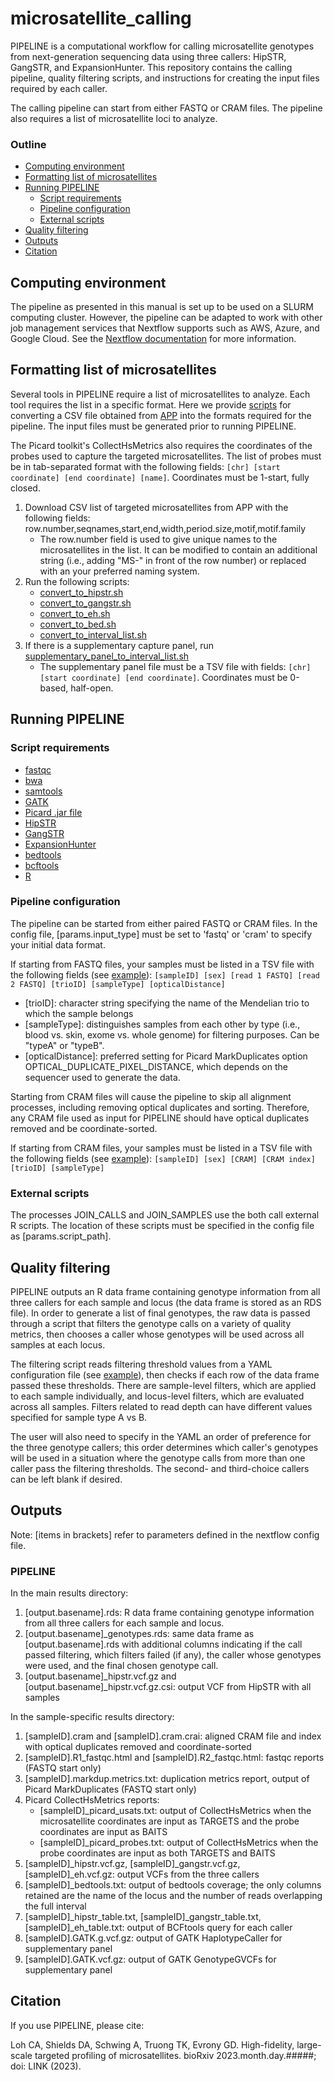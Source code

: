 # microsatellite_calling

PIPELINE is a computational workflow for calling microsatellite genotypes from next-generation sequencing data using three callers: HipSTR, GangSTR, and ExpansionHunter. This repository contains the calling pipeline, quality filtering scripts, and instructions for creating the input files required by each caller.

The calling pipeline can start from either FASTQ or CRAM files. The pipeline also requires a list of microsatellite loci to analyze.

### Outline
- [Computing environment](#computing-environment)
- [Formatting list of microsatellites](#formatting-list-of-microsatellites)
- [Running PIPELINE](#running-pipeline)
  - [Script requirements](#script-requirements)
  - [Pipeline configuration](#pipeline-configuration)
  - [External scripts](#external-scripts)
- [Quality filtering](#quality-filtering)
- [Outputs](#outputs)
- [Citation](#citation)

## Computing environment
The pipeline as presented in this manual is set up to be used on a SLURM computing cluster. However, the pipeline can be adapted to work with other job management services that Nextflow supports such as AWS, Azure, and Google Cloud. See the [Nextflow documentation](https://www.nextflow.io/docs/latest/executor.html#) for more information.

## Formatting list of microsatellites

Several tools in PIPELINE require a list of microsatellites to analyze. Each tool requires the list in a specific format. Here we provide [scripts](scripts) for converting a CSV file obtained from [APP](https://github.com/evronylab/usatShinyApp) into the formats required for the pipeline. The input files must be generated prior to running PIPELINE.

The Picard toolkit's CollectHsMetrics also requires the coordinates of the probes used to capture the targeted microsatellites. The list of probes must be in tab-separated format with the following fields: `[chr] [start coordinate] [end coordinate] [name]`. Coordinates must be 1-start, fully closed.

1. Download CSV list of targeted microsatellites from APP with the following fields: row.number,seqnames,start,end,width,period.size,motif,motif.family
   - The row.number field is used to give unique names to the microsatellites in the list. It can be modified to contain an additional string (i.e., adding "MS-" in front of the row number) or replaced with an your preferred naming system.
2. Run the following scripts:
   - [convert_to_hipstr.sh](scripts/convert_to_hipstr.sh)
   - [convert_to_gangstr.sh](scripts/convert_to_gangstr.sh)
   - [convert_to_eh.sh](scripts/convert_to_eh.sh)
   - [convert_to_bed.sh](scripts/convert_to_bed.sh)
   - [convert_to_interval_list.sh](scripts/convert_to_interval_list.sh)
3. If there is a supplementary capture panel, run [supplementary_panel_to_interval_list.sh](scripts/supplementary_panel_to_interval_list.sh)
   - The supplementary panel file must be a TSV file with fields: `[chr] [start coordinate] [end coordinate]`. Coordinates must be 0-based, half-open.

## Running PIPELINE

### Script requirements
- [fastqc](https://www.bioinformatics.babraham.ac.uk/projects/download.html#fastqc)
- [bwa](https://github.com/lh3/bwa)
- [samtools](http://www.htslib.org/download/)
- [GATK](https://github.com/broadinstitute/gatk/releases)
- [Picard .jar file](https://github.com/broadinstitute/picard/releases/tag/3.0.0)
- [HipSTR](https://github.com/HipSTR-Tool/HipSTR/releases/tag/v0.6.2)
- [GangSTR](https://github.com/gymreklab/GangSTR/releases/tag/v2.5)
- [ExpansionHunter](https://github.com/Illumina/ExpansionHunter/releases/tag/v5.0.0)
- [bedtools](https://github.com/arq5x/bedtools2/releases/tag/v2.31.0)
- [bcftools](http://www.htslib.org/download/)
- [R](https://cran.r-project.org/bin/windows/base/)

### Pipeline configuration
The pipeline can be started from either paired FASTQ or CRAM files. In the config file, [params.input_type] must be set to 'fastq' or 'cram' to specify your initial data format.

If starting from FASTQ files, your samples must be listed in a TSV file with the following fields (see [example](config_templates/trio_samples_fastq.tsv)):
```[sampleID] [sex] [read 1 FASTQ] [read 2 FASTQ] [trioID] [sampleType] [opticalDistance]```
- [trioID]: character string specifying the name of the Mendelian trio to which the sample belongs
- [sampleType]: distinguishes samples from each other by type (i.e., blood vs. skin, exome vs. whole genome) for filtering purposes. Can be "typeA" or "typeB".
- [opticalDistance]: preferred setting for Picard MarkDuplicates option OPTICAL_DUPLICATE_PIXEL_DISTANCE, which depends on the sequencer used to generate the data.

Starting from CRAM files will cause the pipeline to skip all alignment processes, including removing optical duplicates and sorting. Therefore, any CRAM file used as input for PIPELINE should have optical duplicates removed and be coordinate-sorted.

If starting from CRAM files, your samples must be listed in a TSV file with the following fields (see [example](config_templates/trio_samples_cram.tsv)):
 ```[sampleID] [sex] [CRAM] [CRAM index] [trioID] [sampleType]```
  
### External scripts
The processes JOIN_CALLS and JOIN_SAMPLES use the both call external R scripts. The location of these scripts must be specified in the config file as [params.script_path].

## Quality filtering
PIPELINE outputs an R data frame containing genotype information from all three callers for each sample and locus (the data frame is stored as an RDS file). In order to generate a list of final genotypes, the raw data is passed through a script that filters the genotype calls on a variety of quality metrics, then chooses a caller whose genotypes will be used across all samples at each locus.

The filtering script reads filtering threshold values from a YAML configuration file (see [example](config_templates/example_filtering_config.yaml)), then checks if each row of the data frame passed these thresholds. There are sample-level filters, which are applied to each sample individually, and locus-level filters, which are evaluated across all samples. Filters related to read depth can have different values specified for sample type A vs B. 

The user will also need to specify in the YAML an order of preference for the three genotype callers; this order determines which caller's genotypes will be used in a situation where the genotype calls from more than one caller pass the filtering thresholds. The second- and third-choice callers can be left blank if desired.

## Outputs
Note: [items in brackets] refer to parameters defined in the nextflow config file.

### PIPELINE
In the main results directory:
1. [output.basename].rds: R data frame containing genotype information from all three callers for each sample and locus.
2. [output.basename]_genotypes.rds: same data frame as [output.basename].rds with additional columns indicating if the call passed filtering, which filters failed (if any), the caller whose genotypes were used, and the final chosen genotype call.
3. [output.basename]_hipstr.vcf.gz and [output.basename]_hipstr.vcf.gz.csi: output VCF from HipSTR with all samples

In the sample-specific results directory:
1. [sampleID].cram and [sampleID].cram.crai: aligned CRAM file and index with optical duplicates removed and coordinate-sorted
2. [sampleID].R1_fastqc.html and [sampleID].R2_fastqc.html: fastqc reports (FASTQ start only)
3. [sampleID].markdup.metrics.txt: duplication metrics report, output of Picard MarkDuplicates (FASTQ start only)
4. Picard CollectHsMetrics reports:
   - [sampleID]_picard_usats.txt: output of CollectHsMetrics when the microsatellite coordinates are input as TARGETS and the probe coordinates are input as BAITS
   - [sampleID]_picard_probes.txt: output of CollectHsMetrics when the probe coordinates are input as both TARGETS and BAITS
5. [sampleID]_hipstr.vcf.gz, [sampleID]_gangstr.vcf.gz, [sampleID]_eh.vcf.gz: output VCFs from the three callers
6. [sampleID]_bedtools.txt: output of bedtools coverage; the only columns retained are the name of the locus and the number of reads overlapping the full interval
7. [sampleID]_hipstr_table.txt, [sampleID]_gangstr_table.txt, [sampleID]_eh_table.txt: output of BCFtools query for each caller
8. [sampleID].GATK.g.vcf.gz: output of GATK HaplotypeCaller for supplementary panel
9. [sampleID].GATK.vcf.gz: output of GATK GenotypeGVCFs for supplementary panel



## Citation
If you use PIPELINE, please cite:

Loh CA, Shields DA, Schwing A, Truong TK, Evrony GD. High-fidelity, large-scale targeted profiling of microsatellites. bioRxiv 2023.month.day.#####; doi: LINK (2023).

